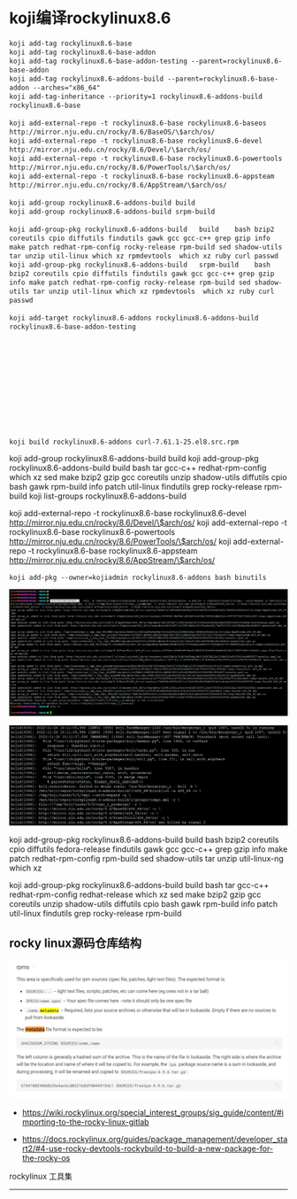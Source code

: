 # koji编译rockylinux8.6




```
koji add-tag rockylinux8.6-base
koji add-tag rockylinux8.6-base-addon
koji add-tag rockylinux8.6-base-addon-testing --parent=rockylinux8.6-base-addon
koji add-tag rockylinux8.6-addons-build --parent=rockylinux8.6-base-addon --arches="x86_64"
koji add-tag-inheritance --priority=1 rockylinux8.6-addons-build rockylinux8.6-base

koji add-external-repo -t rockylinux8.6-base rockylinux8.6-baseos http://mirror.nju.edu.cn/rocky/8.6/BaseOS/\$arch/os/
koji add-external-repo -t rockylinux8.6-base rockylinux8.6-devel http://mirror.nju.edu.cn/rocky/8.6/Devel/\$arch/os/
koji add-external-repo -t rockylinux8.6-base rockylinux8.6-powertools http://mirror.nju.edu.cn/rocky/8.6/PowerTools/\$arch/os/
koji add-external-repo -t rockylinux8.6-base rockylinux8.6-appsteam http://mirror.nju.edu.cn/rocky/8.6/AppStream/\$arch/os/

koji add-group rockylinux8.6-addons-build build
koji add-group rockylinux8.6-addons-build srpm-build

koji add-group-pkg rockylinux8.6-addons-build   build    bash bzip2 coreutils cpio diffutils findutils gawk gcc gcc-c++ grep gzip info make patch redhat-rpm-config rocky-release rpm-build sed shadow-utils tar unzip util-linux which xz rpmdevtools  which xz ruby curl passwd
koji add-group-pkg rockylinux8.6-addons-build   srpm-build    bash bzip2 coreutils cpio diffutils findutils gawk gcc gcc-c++ grep gzip info make patch redhat-rpm-config rocky-release rpm-build sed shadow-utils tar unzip util-linux which xz rpmdevtools  which xz ruby curl passwd

koji add-target rockylinux8.6-addons rockylinux8.6-addons-build rockylinux8.6-base-addon-testing












koji build rockylinux8.6-addons curl-7.61.1-25.el8.src.rpm
```





koji add-group rockylinux8.6-addons-build build
koji add-group-pkg rockylinux8.6-addons-build build bash tar gcc-c++ redhat-rpm-config which xz sed make bzip2 gzip gcc coreutils unzip shadow-utils diffutils cpio bash gawk rpm-build info patch util-linux findutils grep  rocky-release rpm-build
koji list-groups rockylinux8.6-addons-build










koji add-external-repo -t rockylinux8.6-base rockylinux8.6-devel http://mirror.nju.edu.cn/rocky/8.6/Devel/\$arch/os/
koji add-external-repo -t rockylinux8.6-base rockylinux8.6-powertools http://mirror.nju.edu.cn/rocky/8.6/PowerTools/\$arch/os/
koji add-external-repo -t rockylinux8.6-base rockylinux8.6-appsteam http://mirror.nju.edu.cn/rocky/8.6/AppStream/\$arch/os/

```
koji add-pkg --owner=kojiadmin rockylinux8.6-addons bash binutils
```

![20221126_181531_66](image/20221126_181531_66.png)

![20221126_182057_57](image/20221126_182057_57.png)





koji add-group-pkg rockylinux8.6-addons-build build bash bzip2 coreutils cpio diffutils fedora-release findutils gawk gcc gcc-c++ grep gzip info make patch redhat-rpm-config rpm-build sed shadow-utils tar unzip util-linux-ng which xz




koji add-group-pkg rockylinux8.6-addons-build build bash tar gcc-c++ redhat-rpm-config redhat-release which xz sed make bzip2 gzip gcc coreutils unzip shadow-utils diffutils cpio bash gawk rpm-build info patch util-linux findutils grep  rocky-release rpm-build


## rocky linux源码仓库结构

![20221127_213409_72](image/20221127_213409_72.png)

* <https://wiki.rockylinux.org/special_interest_groups/sig_guide/content/#importing-to-the-rocky-linux-gitlab>


* <https://docs.rockylinux.org/guides/package_management/developer_start2/#4-use-rocky-devtools-rockybuild-to-build-a-new-package-for-the-rocky-os>

rockylinux 工具集




---

